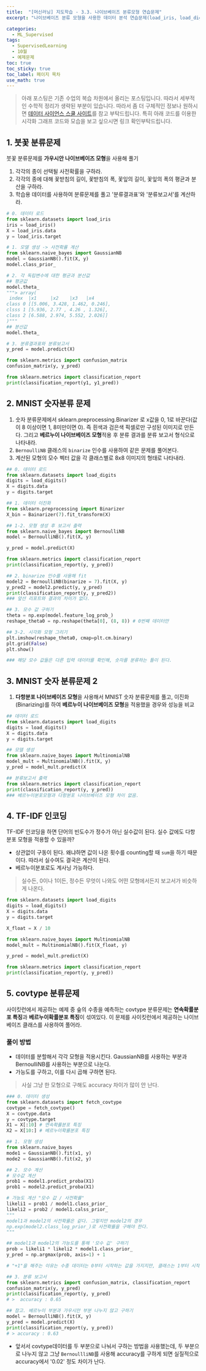```yaml
---
title:  "[머신러닝] 지도학습 - 3.3. 나이브베이즈 분류모형 연습문제"
excerpt: "나이브베이즈 분류 모형을 사용한 데이터 분석 연습문제(load_iris, load_digits, fetch_cotype)"

categories:
  - ML_Supervised
tags:
  - SupervisedLearning
  - 10월
  - 예제문제
toc: true
toc_sticky: true
toc_label: 페이지 목차
use_math: true
---
```

> 아래 포스팅은 기존 수업의 복습 차원에서 올리는 포스팅입니다. 따라서 세부적인 수학적 정리가 생략된 부분이 있습니다. 따라서 좀 더 구체적인 정보나 원하시면 [데이터 사이언스 스쿨 사이트](https://datascienceschool.net/03%20machine%20learning/11.02%20%EB%82%98%EC%9D%B4%EB%B8%8C%EB%B2%A0%EC%9D%B4%EC%A6%88%20%EB%B6%84%EB%A5%98%EB%AA%A8%ED%98%95.html)를 참고 부탁드립니다. 특히 아래 코드를 이용한 시각화 그래프 코드와 모습을 보고 싶으시면 링크 확인부탁드립니다.  

## 1. 붓꽃 분류문제
붓꽃 분류문제를 **가우시안 나이브베이즈 모형**을 사용해 풀기
1. 각각의 종이 선택될 사전확률을 구하라.
2. 각각의 종에 대해 꽃받침의 길이, 꽃받침의 폭, 꽃잎의 길이, 꽃잎의 폭의 평균과 분산을 구하라.
3. 학습용 데이터를 사용하여 분류문제를 풀고 '분류결과표'와 '분류보고서'를 계산하라.

```py
# 0. 데이터 로드
from sklearn.datasets import load_iris
iris = load_iris()
X = load_iris.data
y = load_iris.target

# 1. 모델 생성 -> 사전확률 계산
from sklearn.naive_bayes import GaussianNB
model = GaussianNB().fit(X, y)
model.class_prior_

# 2. 각 독립변수에 대한 평균과 분산값
## 평균값
model.theta_
"""> array(
 index  |x1     |x2    |x3   |x4
class 0 [[5.006, 3.428, 1.462, 0.246],
clsss 1 [5.936, 2.77 , 4.26 , 1.326],
class 2 [6.588, 2.974, 5.552, 2.026]]
)"""
## 분산값
model.theta_

# 3. 분류결과표와 분류보고서
y_pred = model.predict(X)

from sklearn.metrics import confusion_matrix
confusion_matrix(y, y_pred)

from sklearn.metrics import classification_report
print(classification_report(y1, y1_pred))
```

## 2. MNIST 숫자분류 문제
1. 숫자 분류문제에서 sklearn.preprocessing.Binarizer 로 x값을 0, 1로 바꾼다(값이 8 이상이면 1, 8미만이면 0). 즉 흰색과 검은색 픽셀로만 구성된 이미지로 만든다. 그리고 **베르누이 나이브베이즈 모형**적용 후 분류 결과를 분류 보고서 형식으로 나타내라.
2. `BernoulliNB` 클래스의 `binarize` 인수를 사용하여 같은 문제를 풀어본다.
3. 계산된 모형의 모수 벡터 값을 각 클래스별로 8x8 이미지의 형태로 나타내라.

```py
## 0. 데이터 로드
from sklearn.datasets import load_digits
digits = load_digits()
X = digits.data
y = digits.target

## 1. 데이터 이진화
from sklearn.preprocessing import Binarizer
X_bin = Bainarizer(7).fit_transform(X)

## 1-2. 모형 생성 후 보고서 출력
from sklearn.naive_bayes import BernoulliNB
model = BernoulliNB().fit(X, y)

y_pred = model.predict(X)

from sklearn.metrics import classification_report
print(classification_report(y, y_pred))

## 2. binarize 인수를 사용해 fit
model2 = BernoulliNB(binarize = 7).fit(X, y)
y_pred2 = model2.predict(y, y_pred)
print(classification_report(y, y_pred2))
### 앞선 리포트와 결과의 차이가 없다.

## 3. 모수 값 구하기
theta = np.exp(model.feature_log_prob_)
reshape_theta0 = np.reshape(theta[0], (8, 8)) # 0번째 데이터만

## 3-2. 시각화 모형 그리기
plt.imshow(reshape_theta0, cmap=plt.cm.binary)
plt.grid(False)
plt.show()

### 해당 모수 값들은 다른 입력 데이터를 확인해, 숫자를 분류하는 틀이 된다.  

```

## 3. MNIST 숫자 분류문제 2
1. **다항분포 나이브베이즈 모형**을 사용해서 MNIST 숫자 분류문제를 풀고, 이진화(Binarizing)를 하여 **베르누이 나이브베이즈 모형**을 적용했을 경우와 성능을 비교

```py
## 데이터 로드
from sklearn.datasets import load_digits
digits = load_digits()
X = digits.data
y = digits.target

## 모델 생성
from sklearn.naive_bayes import MultinomialNB
model_mult = MultinomialNB().fit(X, y)
y_pred = model_mult.predict(X

## 분류보고서 출력
from sklearn.metrics import classification_report
print(classification_report(y, y_pred))
### 베르누이분포모형과 다항분포 나이브베이즈 모형 차이 없음.
```

## 4. TF-IDF 인코딩
TF-IDF 인코딩을 하면 단어의 빈도수가 정수가 아닌 실수값이 된다. 실수 값에도 다항분포 모형을 적용할 수 있을까? 
- 상관없이 구동이 된다. 왜냐하면 값이 나온 횟수를 counting할 때 `sum`을 하기 때문이다. 따라서 실수여도 결국은 계산이 된다.
- 베르누이분포로도 계사닝 가능하다.
> 실수든, 0이나 1이든, 정수든 무엇이 나와도 어떤 모형에서든지 보고서가 비슷하게 나온다.

```py
from sklearn.datasets import load_digits
digits = load_digits()
X = digits.data
y = digits.target

X_float = X / 10

from sklearn.naive_bayes import MultinomialNB
model_mult = MultinomialNB().fit(X_float, y)

y_pred = model_mult.predict(X)

from sklearn.metrics import classification_report
print(classification_report(y, y_pred))
```

## 5. covtype 분류문제
사이킷런에서 제공하는 예제 중 숲의 수종을 예측하는 covtype 분류문제는 **연속확률분포 특징**과 **베르누이확률분포 특징**이 섞여있다. 이 문제를 사이킷런에서 제공하는 나이브베이즈 클래스를 사용하여 풀어라.

### 풀이 방법
- 데이터를 분할해서 각각 모형을 적용시킨다. GaussianNB를 사용하는 부분과 BernoulliNB를 사용하는 부분으로 나눈다. 
- 가능도를 구하고, 이를 다시 곱해 구하면 된다. 

> 사실 그냥 한 모형으로 구해도 accuracy 차이가 많이 안 난다.

```py
### 0. 데이터 생성
from sklearn.datasets import fetch_covtype
covtype = fetch_covtype()
X = covtype.data
y = covtype.target
X1 = X[:10] # 연속확률분포 특징
X2 = X[10:] # 베르누이확률분포 특징

## 1. 모형 생성
from sklearn.naive_bayes
mode1 = GaussianNB().fit(x1, y)
mode2 = GaussianNB().fit(x2, y)

## 2. 모수 계산
# 모수값 계산
prob1 = model1.predict_proba(X1)
prob1 = model2.predict_proba(X1)

# 가능도 계산 "모수 값 / 사전확률"
likeli1 = prob1 / model1.class_prior_
likeli2 = prob2 / model1.calss_prior_ 
"""
model1과 model2의 사전확률은 같다. 그렇지만 model2의 경우
np.exp(model2.class_log_prior_)로 사전확률을 구해야 한다.
"""

## model1과 model2의 가능도를 통해 '모수 값' 구하기
prob = likeli1 * likeli2 * model1.class_prior_
y_pred = np.argmax(prob, axis=1) + 1

# "+1"을 해주는 이유는 수종 데이터는 0부터 시작하는 값을 가지지만, 클래스는 1부터 시작하기 때문이다.

## 3. 분류 보고서 
from sklearn.metrics import confusion_matrix, classification_report
confusion_matrix(y, y_pred)
print(classification_report(y, y_pred)
# >  accuracy : 0.65

## 참고. 베르누이 부분과 가우시안 부분 나누지 않고 구하기
model = BernoulliNB().fit(X, y)
y_pred = model.predict(X)
print(classification_report(y, y_pred))
# > accuracy : 0.63

```

- 앞서서 covtype데이터를 두 부분으로 나눠서 구하는 방법을 사용했는데, 두 부분으로 나누지 않고 그냥 `BernoullliNB`를 사용해 accuracy를 구하게 되면 실질적으로 accuracy에서 '0.02' 정도 차이가 난다.
